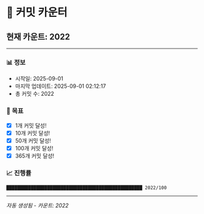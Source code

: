 # 🔢 커밋 카운터

## 현재 카운트: 2022

---

### 📊 정보
- 시작일: 2025-09-01
- 마지막 업데이트: 2025-09-01 02:12:17
- 총 커밋 수: 2022

### 🎯 목표
- [x] 1개 커밋 달성!
- [x] 10개 커밋 달성!
- [x] 50개 커밋 달성!
- [x] 100개 커밋 달성!
- [x] 365개 커밋 달성!

### 📈 진행률
```
██████████████████████████████████████████████████ 2022/100
```

---
*자동 생성됨 - 카운트: 2022*
